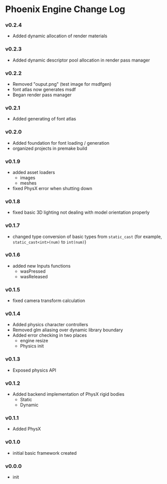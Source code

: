 # Phoenix Engine Change Log

### v0.2.4
- Added dynamic allocation of render materials

### v0.2.3
- Added dynamic descriptor pool allocation in render pass manager

### v0.2.2
- Removed "ouput.png" (test image for msdfgen)
- font atlas now generates msdf
- Began render pass manager

### v0.2.1
- Added generating of font atlas

### v0.2.0
- Added foundation for font loading / generation
- organized projects in premake build

### v0.1.9
- added asset loaders
	- images
	- meshes
- fixed PhysX error when shutting down

### v0.1.8
- fixed basic 3D lighting not dealing with model orientation properly

### v0.1.7
- changed type conversion of basic types from `static_cast` (for example, `static_cast<int>(num)` to `int(num)`)

### v0.1.6
- added new Inputs functions
	- wasPressed
	- wasReleased

### v0.1.5
- fixed camera transform calculation

### v0.1.4
- Added physics character controllers
- Removed glm aliasing over dynamic library boundary
- Added error checking in two places
	- engine resize
	- Physics init

### v0.1.3
- Exposed physics API

### v0.1.2
- Added backend implementation of PhysX rigid bodies
	- Static
	- Dynamic

### v0.1.1
- Added PhysX

### v0.1.0
- initial basic framework created

### v0.0.0
- init